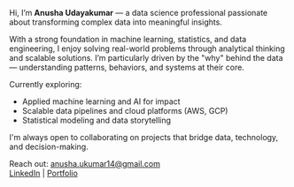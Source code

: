 Hi, I’m **Anusha Udayakumar** — a data science professional passionate about transforming complex data into meaningful insights.

With a strong foundation in machine learning, statistics, and data engineering, I enjoy solving real-world problems through analytical thinking and scalable solutions. I’m particularly driven by the "why" behind the data — understanding patterns, behaviors, and systems at their core.

Currently exploring:
- Applied machine learning and AI for impact
- Scalable data pipelines and cloud platforms (AWS, GCP)
- Statistical modeling and data storytelling

I'm always open to collaborating on projects that bridge data, technology, and decision-making.

Reach out: anusha.ukumar14@gmail.com  
[LinkedIn](https://www.linkedin.com/in/anusha-udayakumar/) | [Portfolio](https://anushaudayakumar.netlify.app/)


<!---
AnushaUKumar/AnushaUKumar is a ✨ special ✨ repository because its `README.md` (this file) appears on your GitHub profile.
You can click the Preview link to take a look at your changes.
--->

